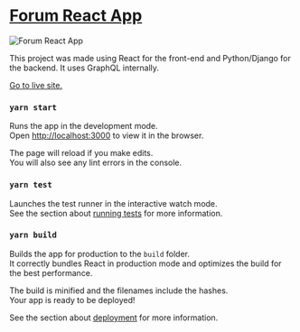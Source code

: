 # [Forum React App](https://forum-react-app.vercel.app/)

![Forum React App](https://user-images.githubusercontent.com/47753684/110839402-5afa0600-8258-11eb-89e4-122bb08e3a16.jpg)

This project was made using React for the front-end and Python/Django for the backend. It uses GraphQL internally.

[Go to live site.](https://forum-react-app.vercel.app/)

### `yarn start`

Runs the app in the development mode.\
Open [http://localhost:3000](http://localhost:3000) to view it in the browser.

The page will reload if you make edits.\
You will also see any lint errors in the console.

### `yarn test`

Launches the test runner in the interactive watch mode.\
See the section about [running tests](https://facebook.github.io/create-react-app/docs/running-tests) for more information.

### `yarn build`

Builds the app for production to the `build` folder.\
It correctly bundles React in production mode and optimizes the build for the best performance.

The build is minified and the filenames include the hashes.\
Your app is ready to be deployed!

See the section about [deployment](https://facebook.github.io/create-react-app/docs/deployment) for more information.